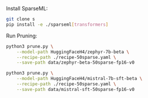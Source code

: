 Install SparseML:
```bash
git clone s
pip install -e ./sparseml[transformers]
```

Run Pruning:
```bash
python3 prune.py \
    --model-path HuggingFaceH4/zephyr-7b-beta \
    --recipe-path ./recipe-50sparse.yaml \
    --save-path data/zephyr-beta-50sparse-fp16-v0
```

```bash
python3 prune.py \
    --model-path HuggingFaceH4/mistral-7b-sft-beta \
    --recipe-path ./recipe-50sparse.yaml \
    --save-path data/mistral-sft-50sparse-fp16-v0
```
